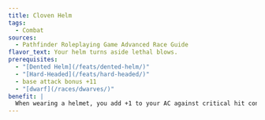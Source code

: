 ```yaml
---
title: Cloven Helm
tags:
  - Combat
sources:
  - Pathfinder Roleplaying Game Advanced Race Guide
flavor_text: Your helm turns aside lethal blows.
prerequisites:
  - "[Dented Helm](/feats/dented-helm/)"
  - "[Hard-Headed](/feats/hard-headed/)"
  - base attack bonus +11
  - "[dwarf](/races/dwarves/)"
benefit: |
  When wearing a helmet, you add +1 to your AC against critical hit confirmation rolls; this benefit stacks with Dented Helm. When you use Dented Helm to deflect a critical hit, you may apply all damage from the critical hit to your helmet before applying any damage to yourself. If you take no damage, any additional effects, such as critical feats or poison, are negated.
---
```


